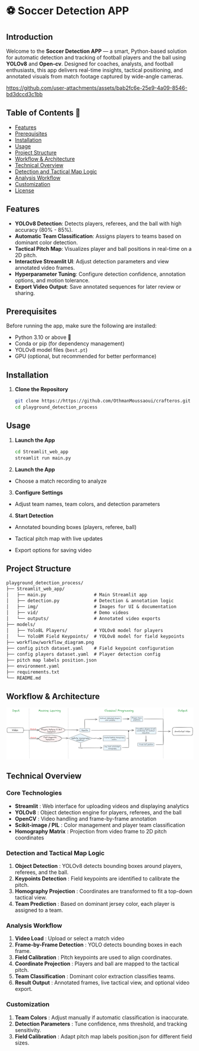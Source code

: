 # ⚽ Soccer Detection APP

## Introduction

Welcome to the **Soccer Detection APP** — a smart, Python-based solution for automatic detection and tracking of football players and the ball using **YOLOv8** and **Open-cv**. Designed for coaches, analysts, and football enthusiasts, this app delivers real-time insights, tactical positioning, and annotated visuals from match footage captured by wide-angle cameras.

https://github.com/user-attachments/assets/bab2fc6e-25e9-4a09-8546-bd3dccd3c1bb

## Table of Contents 📑

- [Features](#features)
- [Prerequisites](#prerequisites)
- [Installation](#installation)
- [Usage](#usage)
- [Project Structure](#project-structure)
- [Workflow & Architecture](#workflow-architecture)
- [Technical Overview](#technical-overview)
- [Detection and Tactical Map Logic](#detection-and-tactical-map-logic)
- [Analysis Workflow](#analysis-workflow)
- [Customization](#customization)
- [License](#license)

## Features

- **YOLOv8 Detection**: Detects players, referees, and the ball with high accuracy (80% - 85%).  
- **Automatic Team Classification**: Assigns players to teams based on dominant color detection.  
- **Tactical Pitch Map**: Visualizes player and ball positions in real-time on a 2D pitch.  
- **Interactive Streamlit UI**: Adjust detection parameters and view annotated video frames.  
- **Hyperparameter Tuning**: Configure detection confidence, annotation options, and motion tolerance.  
- **Export Video Output**: Save annotated sequences for later review or sharing.

## Prerequisites

Before running the app, make sure the following are installed:

- Python 3.10 or above 🐍  
- Conda or pip (for dependency management)  
- YOLOv8 model files (`best.pt`)  
- GPU (optional, but recommended for better performance)

## Installation

1. **Clone the Repository**
   ```bash
   git clone https://https://github.com/OthmanMoussaoui/crafteros.git
   cd playground_detection_process
   ```

## Usage

1. **Launch the App**
    ```bash
    cd Streamlit_web_app
    streamlit run main.py
    ```

2. **Launch the App**

- Choose a match recording to analyze

3. **Configure Settings**

- Adjust team names, team colors, and detection parameters

4. **Start Detection**

- Annotated bounding boxes (players, referee, ball)
  
- Tactical pitch map with live updates

- Export options for saving video

## Project Structure

```plaintext
playground_detection_process/
├── Streamlit_web_app/
│   ├── main.py                  # Main Streamlit app
│   ├── detection.py             # Detection & annotation logic
│   ├── img/                     # Images for UI & documentation
│   ├── vid/                     # Demo videos
│   └── outputs/                 # Annotated video exports
├── models/
│   ├── Yolo8L Players/          # YOLOv8 model for players
│   └── Yolo8M Field Keypoints/  # YOLOv8 model for field keypoints
├── workflow/workflow_diagram.png
├── config pitch dataset.yaml    # Field keypoint configuration
├── config players dataset.yaml  # Player detection config
├── pitch map labels position.json
├── environment.yaml
├── requirements.txt
└── README.md
```

## Workflow & Architecture

![Architecture and Workflow](workflow/workflow_diagram.png)

## Technical Overview

### Core Technologies

- **Streamlit** : Web interface for uploading videos and displaying analytics
- **YOLOv8** : Object detection engine for players, referees, and the ball
- **OpenCV** : Video handling and frame-by-frame annotation
- **Scikit-image / PIL** : Color management and player team classification
- **Homography Matrix** : Projection from video frame to 2D pitch coordinates

### Detection and Tactical Map Logic

1. **Object Detection** : YOLOv8 detects bounding boxes around players, referees, and the ball.
2. **Keypoints Detection** : Field keypoints are identified to calibrate the pitch.
3. **Homography Projection** : Coordinates are transformed to fit a top-down tactical view.
4. **Team Prediction** : Based on dominant jersey color, each player is assigned to a team.

### Analysis Workflow

1. **Video Load** : Upload or select a match video
2. **Frame-by-Frame Detection** : YOLO detects bounding boxes in each frame.
3. **Field Calibration** : Pitch keypoints are used to align coordinates.
4. **Coordinate Projection** : Players and ball are mapped to the tactical pitch.
5. **Team Classification** : Dominant color extraction classifies teams.
6. **Result Output** : Annotated frames, live tactical view, and optional video export.

### Customization

1. **Team Colors** : Adjust manually if automatic classification is inaccurate.
2. **Detection Parameters** : Tune confidence, nms threshold, and tracking sensitivity.
3. **Field Calibration** : Adapt pitch map labels position.json for different field sizes.


